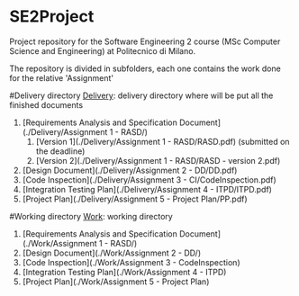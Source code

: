 # SE2Project
Project repository for the Software Engineering 2 course (MSc Computer Science and Engineering) at Politecnico di Milano.

The repository is divided in subfolders, each one contains the work done for the relative 'Assignment'

#Delivery directory
[Delivery](./Delivery): delivery directory where will be put all the finished documents

1. [Requirements Analysis and Specification Document](./Delivery/Assignment 1 - RASD/)
	1. [Version 1](./Delivery/Assignment 1 - RASD/RASD.pdf) (submitted on the deadline)
	2. [Version 2](./Delivery/Assignment 1 - RASD/RASD - version 2.pdf)
2. [Design Document](./Delivery/Assignment 2 - DD/DD.pdf)
3. [Code Inspection](./Delivery/Assignment 3 - CI/CodeInspection.pdf)
4. [Integration Testing Plan](./Delivery/Assignment 4 - ITPD/ITPD.pdf)
5. [Project Plan](./Delivery/Assignment 5 - Project Plan/PP.pdf)

#Working directory
[Work](./Work): working directory

1. [Requirements Analysis and Specification Document](./Work/Assignment 1 - RASD/)
2. [Design Document](./Work/Assignment 2 - DD/)
3. [Code Inspection](./Work/Assignment 3 - CodeInspection)
4. [Integration Testing Plan](./Work/Assignment 4 - ITPD)
5. [Project Plan](./Work/Assignment 5 - Project Plan)
